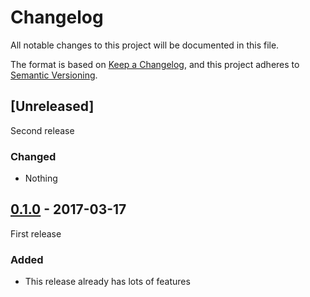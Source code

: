 # Changelog
All notable changes to this project will be documented in this file.

The format is based on [Keep a Changelog](https://keepachangelog.com/en/1.0.0/),
and this project adheres to [Semantic Versioning](https://semver.org/spec/v2.0.0.html).

## [Unreleased]
Second release

### Changed
- Nothing

## [0.1.0] - 2017-03-17
First release

### Added
- This release already has lots of features

[0.1.0]: https://github.com/nikoyak/Nyk.SimpleArithmeticLib/releases/tag/v0.1.0
